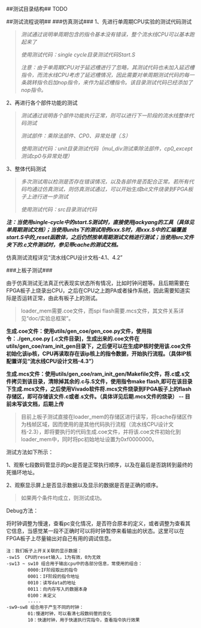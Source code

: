 ##测试目录结构##
TODO


##测试流程说明##
###仿真测试###
1、先进行单周期CPU实验的测试代码测试
>*测试通过说明单周期包含的指令基本没有错误，整个流水线CPU可以基本跑起来了*
>
>*使用测试代码：single cycle目录测试代码Start.S*
>
>*注意：由于单周期CPU对于延迟槽进行了忽略，其测试代码也未加入延迟槽指令，而流水线CPU考虑了延迟槽情况，因此需要对单周期测试代码的每一条跳转指令后加nop指令，来作为延迟槽指令。该目录测试代码已经添加了nop指令。*

2、再进行各个部件功能的测试
>*测试通过说明各个部件功能执行正常，则可以进行下一阶段的流水线整体代码测试*
>
>*测试部件：乘除法部件、CP0、异常处理（.S）*
>
>*使用测试代码：unit目录测试代码（mul_div测试乘除法部件，cp0_except测试cp0与异常处理）*

3、整体代码测试
>*多次测试用以检测是否存在错误情况，以及各部件是否配合正常。若所有代码均通过仿真测试，则仿真测试通过，可以开始生成bit文件烧录到FPGA板子上进行进一步测试*
>
>*使用测试代码：src目录测试代码*


***注：当使用single-cycle中的start.S测试时，直接使用jackyang的工具（具体见单周期测试文档）；当使用units下的测试用例xxx.S时，用xxx.S中的汇编覆盖start.S中的_reset函数体，之后仍然按单周期测试文档进行测试；当使用src文件夹下的.c文件测试时，参见带cache的测试文档。***

仿真测试流程详见“流水线CPU设计文档-4.1、4.2”

###上板子测试###

由于仿真测试无法真正代表现实状态所有情况，比如时钟问题等。且后期需要在FPGA板子上烧录出CPU，之后在CPU之上跑PA或者操作系统，因此需要知道实际是否运转正常，由此有板子上的测试。

>loader_mem需要.coe文件，而spi flash需要.mcs文件，其文件关系详见“doc/实验总框架”。

**生成.coe文件：使用utils/gen_coe/gen_coe.py文件，使用指令：./gen_coe.py [.c文件目录]，生成出来的.coe文件在utils/gen_coe/ram_init_gen目录下，之后便可以在生成IP核时使用该.coe文件初始化该ip核，CPU再读取存在该ip核上的指令数据，开始执行流程。（具体IP核配置详见“流水线CPU设计文档-4.3”）**

**生成.mcs文件：使用utils/gen_coe/ram_init_gen/Makefile文件，将.c或.s文件拷贝到该目录，清除掉其余的.c与.S文件，使用指令make flash,即可在该目录下生成.mcs文件，之后使用Vivado软件将.mcs文件烧录到FPGA板子上的flash存储区，即可存储该文件.c或者.s文件。（具体详见后期.mcs文件的烧录） -- 目前未写该文档，后期上传**

>目前上板子测试直接在loader_mem的存储区进行读写，将cache存储区作为栈帧区域，因而使用的是其他代码执行流程（流水线CPU设计文档-2.3），即将要执行的代码生成.coe文件，并将该.coe文件初始化到loader_mem中，同时将pc初始地址设置为0xf0000000。

测试方法如下所示：

1、观察七段数码管显示的pc是否是正常执行顺序，以及在最后是否跳转到最终的死循环地址。

2、观察显示屏上是否显示数据以及显示的数据是否是正确的顺序。

>如果两个条件均成立，则测试成功。

Debug方法：

将时钟调整为慢速，查看pc变化情况，是否符合原本的定义，或者调整为查看其它信息，当感觉某一段不正确时可以将时钟暂停来看输出的状态。这里可以在FPGA板子上尽量输出对自己有用的调试信息。





	注：我们板子上开关关联的显示数据：
	-sw15  CPU的reset输入，1为有效，0为无效
	-sw13 ~ sw10 组合用于输出cpu中的各部分信息，常使用的组合：
			0000:IF阶段取出的指令
			0001：IF阶段的指令地址
			0010：读写data的地址
			0011：向内存写入的数据本身
			0100：未定义
			.....
	-sw9~sw8 组合用于产生不同的时钟：
			01:慢速时钟，可以看清七段数码管的变化
			10：快速时钟，用于快速执行完指令，查看指令执行效果


